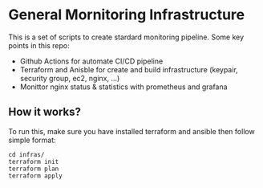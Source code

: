 General Mornitoring Infrastructure
====

This is a set of scripts to create stardard monitoring pipeline. Some key points in this repo:

- Github Actions for automate CI/CD pipeline
- Terraform and Anisble for create and build infrastructure (keypair, security group, ec2, nginx, ...)
- Monittor nginx status & statistics with prometheus and grafana 

## How it works?

To run this, make sure you have installed terraform and ansible then follow simple format:

```
cd infras/
terraform init 
terraform plan
terraform apply
```
